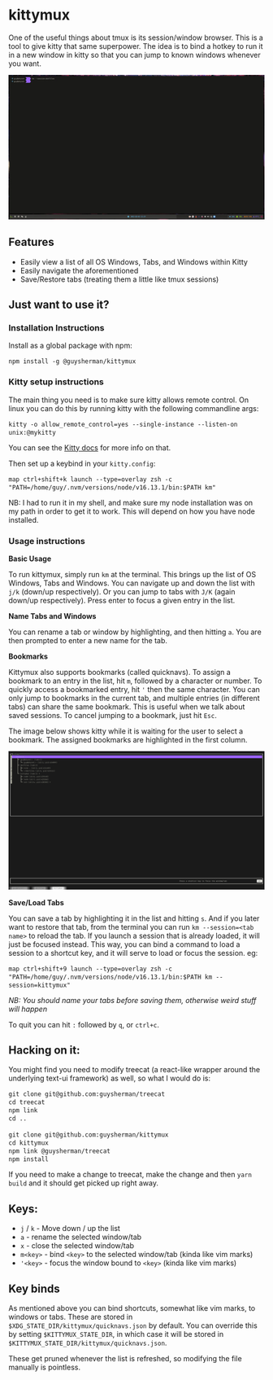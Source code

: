 # kittymux

One of the useful things about tmux is its session/window browser. This is a tool to give 
kitty that same superpower. The idea is to bind a hotkey to run it in a new window in kitty 
so that you can jump to known windows whenever you want. 

![A screenshot of kittymux](doc/kittymux.gif)

## Features

* Easily view a list of all OS Windows, Tabs, and Windows within Kitty
* Easily navigate the aforementioned
* Save/Restore tabs (treating them a little like tmux sessions)

## Just want to use it?

### Installation Instructions

Install as a global package with npm:
```
npm install -g @guysherman/kittymux
```

### Kitty setup instructions

The main thing you need is to make sure kitty allows remote control. On linux you can do this by running kitty with the following commandline args:
```
kitty -o allow_remote_control=yes --single-instance --listen-on unix:@mykitty
```

You can see the [Kitty docs](https://sw.kovidgoyal.net/kitty/remote-control/) for more info on that.

Then set up a keybind in your `kitty.config`:
```
map ctrl+shift+k launch --type=overlay zsh -c "PATH=/home/guy/.nvm/versions/node/v16.13.1/bin:$PATH km"
```

NB: I had to run it in my shell, and make sure my node installation was on my path in order to get it to work. This will depend on how you have node installed.

### Usage instructions

**Basic Usage**

To run kittymux, simply run `km` at the terminal. This brings up the list of OS Windows, Tabs and Windows. You can navigate up and down the list with
`j/k` (down/up respectively). Or you can jump to tabs with `J/K` (again down/up respectively). Press enter to focus a given entry in the list.

**Name Tabs and Windows**

You can rename a tab or window by highlighting, and then hitting `a`. You are then prompted to enter a new name for the tab.

**Bookmarks**

Kittymux also supports bookmarks (called quicknavs). To assign a bookmark to an entry in the list, hit `m`, followed by a character or number.
To quickly access a bookmarked entry, hit `'` then the same character. You can only jump to bookmarks in the current tab, and multiple entries
(in different tabs) can share the same bookmark. This is useful when we talk about saved sessions. To cancel jumping to a bookmark, just hit `Esc`.

The image below shows kitty while it is waiting for the user to select a bookmark. The assigned bookmarks are highlighted in the first column.

![Selecting a bookmark](doc/kittymux-bookmark.png)

**Save/Load Tabs**

You can save a tab by highlighting it in the list and hitting `s`. And if you later want to restore that tab, from the terminal you can
run `km --session=<tab name>` to reload the tab. If you launch a session that is already loaded, it will just be focused instead. This way,
you can bind a command to load a session to a shortcut key, and it will serve to load or focus the session. eg:

```
map ctrl+shift+9 launch --type=overlay zsh -c "PATH=/home/guy/.nvm/versions/node/v16.13.1/bin:$PATH km --session=kittymux"
```

*NB: You should name your tabs before saving them, otherwise weird stuff will happen*

To quit you can hit `:` followed by `q`, or `ctrl+c`.

## Hacking on it:
You might find you need to modify treecat (a react-like wrapper around the underlying text-ui framework) as well, so what I would do is:

```
git clone git@github.com:guysherman/treecat
cd treecat
npm link
cd ..

git clone git@github.com:guysherman/kittymux
cd kittymux
npm link @guysherman/treecat
npm install
```

If you need to make a change to treecat, make the change and then `yarn build` and it should get picked up right away.

## Keys:

* `j` / `k` - Move down / up the list
* `a` - rename the selected window/tab
* `x` - close the selected window/tab
* `m<key>` - bind `<key>` to the selected window/tab (kinda like vim marks)
* `'<key>` - focus the window bound to `<key>` (kinda like vim marks)

## Key binds

As mentioned above you can bind shortcuts, somewhat like vim marks, to windows or tabs. These are stored in
`$XDG_STATE_DIR/kittymux/quicknavs.json` by default. You can override this by setting `$KITTYMUX_STATE_DIR`, in which
case it will be stored in `$KITTYMUX_STATE_DIR/kittymux/quicknavs.json`.

These get pruned whenever the list is refreshed, so modifying the file manually is pointless.
